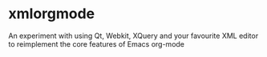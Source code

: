 xmlorgmode
==========

An experiment with using Qt, Webkit, XQuery and your favourite XML editor to reimplement the core features of Emacs org-mode
